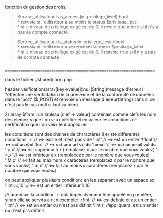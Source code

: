 fonction de gestion des droits:

>Service_utilisateur->as_access(int privilege_level):bool \
    *   renvoie si l'utilisateur a au moins le status $privilege_level \
    *   si le niveau de privilège exigé est de 0, il revoie true même si il n'y a pas de compte connecté

>Service_utilisateur->is_status(int privilege_level):bool \
    *   renvoie si l'utilisateur a exactement le status $privilege_level \
    *   si le niveau de privilège exigé est de 0, il renvoie true si il n'y a pas de compte connecté


                ====================================================================                


dans le fichier ./shared/form.php

header_verification(array[key=>value]):null|String(message d'erreur)
    *effectue une verifictation de la présence et de la conformité de données dans le 'post' ($_POST) 
et renvoie un message d'erreur(String) dans si ce n'est pas le cas (null si tout va bien)

2\ array $form : un tableau [clef => valeur] contenant comme clefs les nom des elements que l'on veux vérifier et en valeur 
les conditions de certification que l'on veux leur appliquer.

les conditions sont des chaines de charactères
il existe differentes conditions:
'r'     // <=> existe et n'est pas vide
'!int'  // <=> est un entier
'!float'// <=> est un réel
'!url'  // <=> est une url valide
'!email'// <=> est un email valide
':>,x'  // <=> est supérieur à x (remplacez x par le nombre que vous voulez)
':<,x'  // <=> est inférieur à x (remplacez x par le nombre que vous voulez)
':M,x'  // <=> fait au maximum x caractères (remplacez x par le nombre que vous voulez)
':m,x'  // <=> fait au moins x caractères (remplacez x par le nombre que vous voulez)

on peut appliquer plusieurs conditions en les séparant avec un espace
ex:
'!int :<,10' // <=> est un entier inférieur à 10

/!\ attention: la condition 'r' doit impérativement être appelé en première, sinon elle ne servira à rien
exemple:
'r !int'    // <=> est definie et est un entier
'!int'      // <=> est un entier ou n'est pas définit
'!int r'    //appliquera: est un entier ou n'est pas définit
